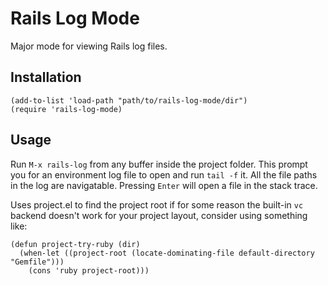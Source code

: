 # Rails Log Mode

Major mode for viewing Rails log files.

## Installation

````elisp
(add-to-list 'load-path "path/to/rails-log-mode/dir")
(require 'rails-log-mode)
````

## Usage

Run `M-x rails-log` from any buffer inside the project folder. This prompt you
for an environment log file to open and run `tail -f` it. All the file paths in
the log are navigatable. Pressing `Enter` will open a file in the stack trace.

Uses project.el to find the project root if for some reason the built-in `vc`
backend doesn't work for your project layout, consider using something like:

```elisp
(defun project-try-ruby (dir)
  (when-let ((project-root (locate-dominating-file default-directory "Gemfile")))
    (cons 'ruby project-root)))
```
